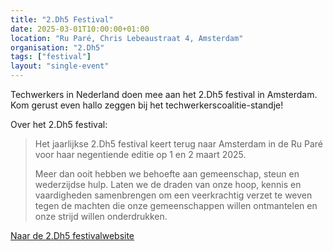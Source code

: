 ```yaml
---
title: "2.Dh5 Festival"
date: 2025-03-01T10:00:00+01:00
location: "Ru Paré, Chris Lebeaustraat 4, Amsterdam"
organisation: "2.Dh5"
tags: ["festival"]
layout: "single-event"
---
```


Techwerkers in Nederland doen mee aan het 2.Dh5 festival in Amsterdam. Kom gerust even hallo zeggen bij het techwerkerscoalitie-standje!

Over het 2.Dh5 festival:

> Het jaarlijkse 2.Dh5 festival keert terug naar Amsterdam in de Ru Paré voor haar negentiende editie op 1 en 2 maart 2025.
>
> Meer dan ooit hebben we behoefte aan gemeenschap, steun en wederzijdse hulp. Laten we de draden van onze hoop, kennis en vaardigheden samenbrengen om een veerkrachtig verzet te weven tegen de machten die onze gemeenschappen willen ontmantelen en onze strijd willen onderdrukken.

[Naar de 2.Dh5 festivalwebsite](https://www.2dh5.nl)
